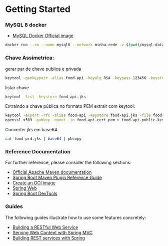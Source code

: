 # Getting Started

### MySQL 8 docker
* [MySQL Docker Official image](https://hub.docker.com/_/mysql)
```sh
docker run --rm --name mysql8 --network minha-rede -v $(pwd)/mysql-datadir:/var/lib/mysql -e MYSQL_ROOT_PASSWORD=my-secret-pw -p 3306:3306 -d mysql:8
```

### Chave Assimetrica:
gerar par de chave publica e privada
```sh
keytool -genkeypair -alias food-api -keyalg RSA -keypass 123456 -keystore food-api.jks -storepass 123456789
```
listar chave
```sh
keytool -list -keystore food-api.jks
```
Extraindo a chave pública no formato PEM
extrair com keytool:
```sh
keytool -export -rfc -alias food-api -keystore food-api.jks -file food-api-cert.pem
openssl x509 -pubkey -noout -in food-api-cert.pem > food-api-public-key.pem
```

Converter jks em base64
```sh
cat food-prd.jks | base64 | pbcopy
```

### Reference Documentation
For further reference, please consider the following sections:

* [Official Apache Maven documentation](https://maven.apache.org/guides/index.html)
* [Spring Boot Maven Plugin Reference Guide](https://docs.spring.io/spring-boot/docs/2.3.4.RELEASE/maven-plugin/reference/html/)
* [Create an OCI image](https://docs.spring.io/spring-boot/docs/2.3.4.RELEASE/maven-plugin/reference/html/#build-image)
* [Spring Web](https://docs.spring.io/spring-boot/docs/2.3.4.RELEASE/reference/htmlsingle/#boot-features-developing-web-applications)
* [Spring Boot DevTools](https://docs.spring.io/spring-boot/docs/2.3.4.RELEASE/reference/htmlsingle/#using-boot-devtools)

### Guides
The following guides illustrate how to use some features concretely:

* [Building a RESTful Web Service](https://spring.io/guides/gs/rest-service/)
* [Serving Web Content with Spring MVC](https://spring.io/guides/gs/serving-web-content/)
* [Building REST services with Spring](https://spring.io/guides/tutorials/bookmarks/)

